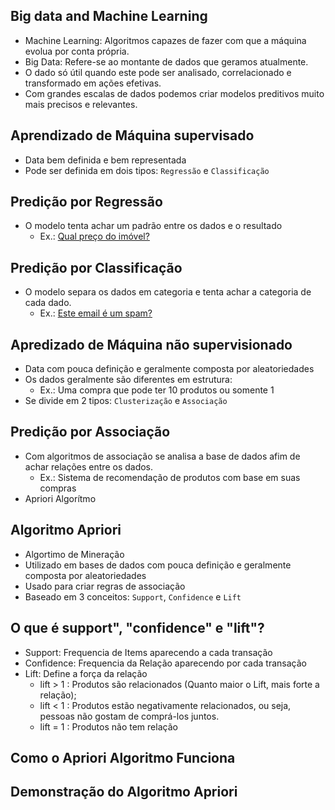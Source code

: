 ## Big data and Machine Learning
- Machine Learning: Algoritmos capazes de fazer com que a máquina evolua por conta própria.
- Big Data: Refere-se ao montante de dados que geramos atualmente.
- O dado só útil quando este pode ser analisado, correlacionado e transformado em ações efetivas.
- Com grandes escalas de dados podemos criar modelos preditivos muito mais precisos e relevantes.

## Aprendizado de Máquina supervisado
- Data bem definida e bem representada
- Pode ser definida em dois tipos: `Regressão` e `Classificação`

## Predição por Regressão
- O modelo tenta achar um padrão entre os dados e o resultado
    - Ex.: [Qual preço do imóvel?](./regression.example.md)

## Predição por Classificação
- O modelo separa os dados em categoria e tenta achar a categoria de cada dado.
    - Ex.: [Este email é um spam?](./classification.example.md)

## Apredizado de Máquina não supervisionado
- Data com pouca definição e geralmente composta por aleatoriedades
- Os dados geralmente são diferentes em estrutura:
    - Ex.: Uma compra que pode ter 10 produtos ou somente 1
- Se divide em 2 tipos: `Clusterização` e `Associação` 

## Predição por Associação
- Com algoritmos de associação se analisa a base de dados afim de achar relações entre os dados.
    - Ex.: Sistema de recomendação de produtos com base em suas compras
- Apriori Algorítmo

## Algoritmo Apriori
- Algortimo de Mineração 
- Utilizado em bases de dados com pouca definição e geralmente composta por aleatoriedades
- Usado para criar regras de associação
- Baseado em 3 conceitos: `Support`, `Confidence` e `Lift`

## O que é support", "confidence" e "lift"?
- Support: Frequencia de Items aparecendo a cada transação
- Confidence: Frequencia da Relação aparecendo por cada transação
- Lift: Define a força da relação
    - lift > 1 : Produtos são relacionados (Quanto maior o Lift, mais forte a relação);
    - lift < 1 : Produtos estão negativamente relacionados, ou seja, pessoas não gostam de comprá-los juntos.
    - lift = 1 : Produtos não tem relação

## Como o Apriori Algoritmo Funciona

## Demonstração do Algoritmo Apriori
